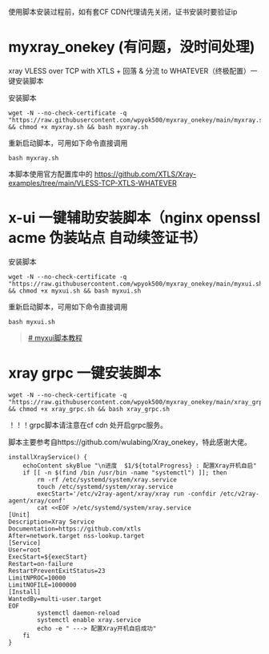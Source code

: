 使用脚本安装过程前，如有套CF CDN代理请先关闭，证书安装时要验证ip

# myxray_onekey (有问题，没时间处理)
xray VLESS over TCP with XTLS + 回落 &amp; 分流 to WHATEVER（终极配置）一键安装脚本

安装脚本
```
wget -N --no-check-certificate -q "https://raw.githubusercontent.com/wpyok500/myxray_onekey/main/myxray.sh" && chmod +x myxray.sh && bash myxray.sh
```
重新启动脚本，可用如下命令直接调用
```
bash myxray.sh
```
本脚本使用官方配置库中的
https://github.com/XTLS/Xray-examples/tree/main/VLESS-TCP-XTLS-WHATEVER

# x-ui 一键辅助安装脚本（nginx openssl acme 伪装站点 自动续签证书）
安装脚本
```
wget -N --no-check-certificate -q "https://raw.githubusercontent.com/wpyok500/myxray_onekey/main/myxui.sh" && chmod +x myxui.sh && bash myxui.sh
```
重新启动脚本，可用如下命令直接调用
```
bash myxui.sh
```

> [# myxui脚本教程](https://github.com/wpyok500/myxray_onekey/blob/main/myxui.md)

# xray grpc 一键安装脚本
```
wget -N --no-check-certificate -q "https://raw.githubusercontent.com/wpyok500/myxray_onekey/main/xray_grpc.sh" && chmod +x xray_grpc.sh && bash xray_grpc.sh
```

！！！grpc脚本请注意在cf cdn 处开启grpc服务。


脚本主要参考自https://github.com/wulabing/Xray_onekey，特此感谢大佬。

```
installXrayService() {
    echoContent skyBlue "\n进度  $1/${totalProgress} : 配置Xray开机自启"
    if [[ -n $(find /bin /usr/bin -name "systemctl") ]]; then
        rm -rf /etc/systemd/system/xray.service
        touch /etc/systemd/system/xray.service
        execStart='/etc/v2ray-agent/xray/xray run -confdir /etc/v2ray-agent/xray/conf'
        cat <<EOF >/etc/systemd/system/xray.service
[Unit]
Description=Xray Service
Documentation=https://github.com/xtls
After=network.target nss-lookup.target
[Service]
User=root
ExecStart=${execStart}
Restart=on-failure
RestartPreventExitStatus=23
LimitNPROC=10000
LimitNOFILE=1000000
[Install]
WantedBy=multi-user.target
EOF
        systemctl daemon-reload
        systemctl enable xray.service
        echo -e " ---> 配置Xray开机自启成功"
    fi
}
```

